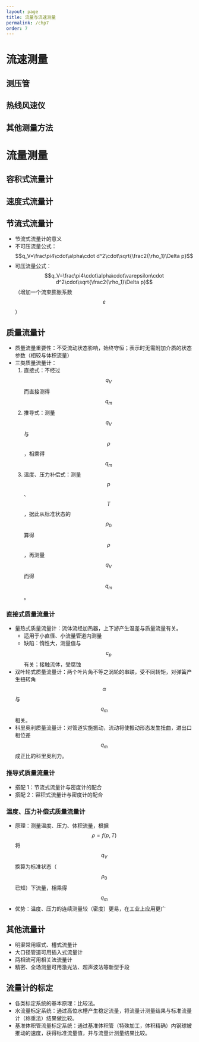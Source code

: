 ```yaml
---
layout: page
title: 流量与流速测量
permalink: /chp7
order: 7
---
```


# 流速测量

## 测压管

## 热线风速仪

## 其他测量方法

# 流量测量

## 容积式流量计

## 速度式流量计

## 节流式流量计

- 节流式流量计的意义
- 不可压流量公式：$$q_V=\frac\pi4\cdot\alpha\cdot d^2\cdot\sqrt{\frac2{\rho_1}\Delta p}$$
- 可压流量公式：$$q_V=\frac\pi4\cdot\alpha\cdot\varepsilon\cdot d^2\cdot\sqrt{\frac2{\rho_1}\Delta p}$$（增加一个流束膨胀系数 $$\varepsilon$$）

## 质量流量计

- 质量流量重要性：不受流动状态影响，始终守恒；表示时无需附加介质的状态参数（相较与体积流量）
- 三类质量流量计：
    1. 直接式：不经过 $$q_V$$ 而直接测得 $$q_m$$
    2. 推导式：测量 $$q_V$$ 与 $$\rho$$，相乘得 $$q_m$$
    3. 温度、压力补偿式：测量 $$p$$、$$T$$，据此从标准状态的 $$\rho_0$$ 算得 $$\rho$$，再测量 $$q_V$$ 而得 $$q_m$$。

### 直接式质量流量计

- 量热式质量流量计：流体流经加热器，上下游产生温差与质量流量有关。
    - 适用于小直径、小流量管道内测量
    - 缺陷：惰性大，测量值与 $$c_p$$ 有关；接触流体，受腐蚀
- 双叶轮式质量流量计：两个叶片角不等之涡轮的串联，受不同转矩，对弹簧产生扭转角 $$\alpha$$ 与 $$q_m$$ 相关。
- 科里奥利质量流量计：对管道实施振动，流动将使振动形态发生扭曲，进出口相位差 $$q_m$$ 成正比的科里奥利力。

### 推导式质量流量计

- 搭配 1：节流式流量计与密度计的配合
- 搭配 2：容积式流量计与密度计的配合

### 温度、压力补偿式质量流量计

- 原理：测量温度、压力、体积流量，根据 $$\rho=f(p,T)$$ 将 $$q_V$$ 换算为标准状态（$$\rho_0$$ 已知）下流量，相乘得 $$q_m$$
- 优势：温度、压力的连续测量较（密度）更易，在工业上应用更广

## 其他流量计

- 明渠常用堰式、槽式流量计
- 大口径管道可用插入式流量计
- 两相流可用相关法流量计
- 精密、全场测量可用激光法、超声波法等新型手段

## 流量计的标定

- 各类标定系统的基本原理：比较法。
- 水流量标定系统：通过高位水槽产生稳定流量，将流量计测量结果与标准流量计（称重法）结果做比较。
- 基准体积管流量标定系统：通过基准体积管（特殊加工，体积精确）内钢球被推动的速度，获得标准流量值，并与流量计测量结果比较。